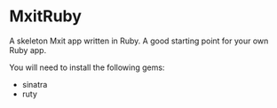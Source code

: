 MxitRuby
========

A skeleton Mxit app written in Ruby. A good starting point for your own Ruby app.

You will need to install the following gems:
- sinatra
- ruty

